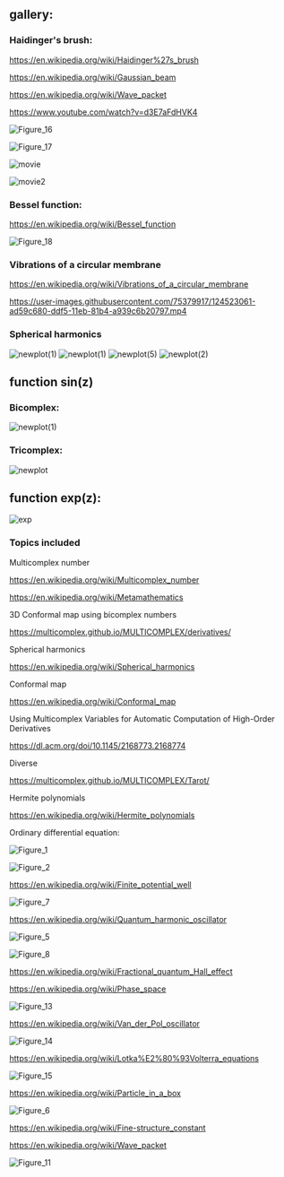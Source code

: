 ## **gallery:**

### Haidinger's brush:

https://en.wikipedia.org/wiki/Haidinger%27s_brush

https://en.wikipedia.org/wiki/Gaussian_beam

https://en.wikipedia.org/wiki/Wave_packet

https://www.youtube.com/watch?v=d3E7aFdHVK4

![Figure_16](https://user-images.githubusercontent.com/75379917/123514611-23db2380-d694-11eb-868f-f53636058e71.png)

![Figure_17](https://user-images.githubusercontent.com/75379917/123545154-f3a88900-d756-11eb-8ce7-6d32b99f69e4.png)

![movie](https://user-images.githubusercontent.com/75379917/123710413-00b89b80-d86f-11eb-8252-7e25333eb43e.gif)

![movie2](https://user-images.githubusercontent.com/75379917/123929765-6e5be900-d98f-11eb-94b4-532cc8c136cc.gif)

### Bessel function:

https://en.wikipedia.org/wiki/Bessel_function

![Figure_18](https://user-images.githubusercontent.com/75379917/124363401-4bedf800-dc3b-11eb-9c02-84c612222055.png)

### Vibrations of a circular membrane

https://en.wikipedia.org/wiki/Vibrations_of_a_circular_membrane

https://user-images.githubusercontent.com/75379917/124523061-ad59c680-ddf5-11eb-81b4-a939c6b20797.mp4

### Spherical harmonics
![newplot(1)](https://user-images.githubusercontent.com/75379917/112055866-a6b18700-8b57-11eb-8541-b77f98d7771f.png)
![newplot(1)](https://user-images.githubusercontent.com/75379917/112537041-80d1ef80-8dae-11eb-8c81-d0277625a586.png)
![newplot(5)](https://user-images.githubusercontent.com/75379917/112692484-500dbb00-8e7f-11eb-816f-050052d4e732.png)
![newplot(2)](https://user-images.githubusercontent.com/75379917/112693864-a8de5300-8e81-11eb-91bd-59980a476cb6.png)

## function sin(z)
 
### Bicomplex:
![newplot(1)](https://user-images.githubusercontent.com/75379917/111527080-c9126180-875f-11eb-8125-f024e43a74eb.png)

### Tricomplex:
![newplot](https://user-images.githubusercontent.com/75379917/111524794-2953d400-875d-11eb-82e6-5c6b8eb863b6.png)

## function exp(z):
![exp](https://user-images.githubusercontent.com/75379917/113945668-120d8100-9807-11eb-9347-19e51fe5d5d1.png)

### Topics included

Multicomplex number

https://en.wikipedia.org/wiki/Multicomplex_number

https://en.wikipedia.org/wiki/Metamathematics

3D Conformal map using bicomplex numbers

https://multicomplex.github.io/MULTICOMPLEX/derivatives/

Spherical harmonics

https://en.wikipedia.org/wiki/Spherical_harmonics

Conformal map

https://en.wikipedia.org/wiki/Conformal_map

Using Multicomplex Variables for Automatic Computation of High-Order Derivatives

https://dl.acm.org/doi/10.1145/2168773.2168774

Diverse

https://multicomplex.github.io/MULTICOMPLEX/Tarot/

Hermite polynomials

https://en.wikipedia.org/wiki/Hermite_polynomials

Ordinary differential equation:

![Figure_1](https://user-images.githubusercontent.com/75379917/119238875-a462ad80-bb45-11eb-94ad-69db86182dec.png)

![Figure_2](https://user-images.githubusercontent.com/75379917/119276146-7e0e4200-bc19-11eb-93bf-40851fc8061e.png)

https://en.wikipedia.org/wiki/Finite_potential_well

![Figure_7](https://user-images.githubusercontent.com/75379917/120671212-74929e80-c491-11eb-8ff7-d2a0188c4f55.png)

https://en.wikipedia.org/wiki/Quantum_harmonic_oscillator

![Figure_5](https://user-images.githubusercontent.com/75379917/121819687-bd670600-cc8e-11eb-8523-d05fa1ae08bd.png)

![Figure_8](https://user-images.githubusercontent.com/75379917/121819692-c35ce700-cc8e-11eb-9bf8-ef3bb07db3c3.png)

https://en.wikipedia.org/wiki/Fractional_quantum_Hall_effect

https://en.wikipedia.org/wiki/Phase_space

![Figure_13](https://user-images.githubusercontent.com/75379917/122640285-10154780-d0ff-11eb-9745-713e3990b9c7.png)

https://en.wikipedia.org/wiki/Van_der_Pol_oscillator

![Figure_14](https://user-images.githubusercontent.com/75379917/122764212-8781dd00-d29f-11eb-858c-2827c3ce5afc.png)

https://en.wikipedia.org/wiki/Lotka%E2%80%93Volterra_equations

![Figure_15](https://user-images.githubusercontent.com/75379917/123142447-bc399400-d459-11eb-8f93-b3c2893eefc2.png)

https://en.wikipedia.org/wiki/Particle_in_a_box

![Figure_6](https://user-images.githubusercontent.com/75379917/120670886-27163180-c491-11eb-9fee-48d6ca8a10fe.png)

https://en.wikipedia.org/wiki/Fine-structure_constant

https://en.wikipedia.org/wiki/Wave_packet

![Figure_11](https://user-images.githubusercontent.com/75379917/121396509-bde06380-c953-11eb-8ff6-e3475a05580b.png)

